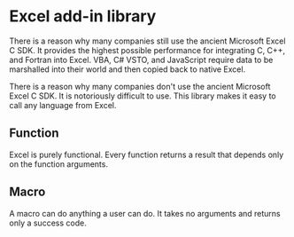 # Excel add-in library

There is a reason why many companies
still use the ancient Microsoft
Excel C SDK. It provides the
highest possible performance
for integrating C, C++, and Fortran
into Excel. VBA, C# VSTO, 
and JavaScript require data
to be marshalled into their
world and then copied back 
to native Excel.

There is a reason why many companies
don't use the ancient Microsoft
Excel C SDK. It is notoriously
difficult to use. This library
makes it easy to call any
language from Excel.

## Function

Excel is purely functional.
Every function returns a
result that depends only
on the function arguments.

## Macro

A macro can do anything a user
can do. It takes no arguments
and returns only a success code.

